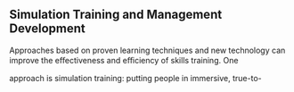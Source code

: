 ## Simulation Training and Management Development

Approaches based on proven learning techniques and new technology can improve the eﬀectiveness and eﬃciency of skills training. One

approach is simulation training: putting people in immersive, true-to-